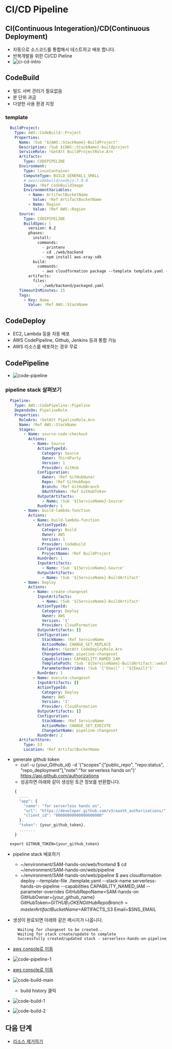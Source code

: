 # CI/CD Pipeline

## CI(Continuous Integeration)/CD(Continuous Deployment)
  - 자동으로 소스코드를 통합해서 테스트하고 배포 합니다.
  - 반복개발을 위한 CI/CD Pieline
  - ![ci-cd-intro](/web/pipeline/images/CI-CD-intro.png)

## CodeBuild
  - 빌드 서버 관리가 필요없음
  - 분 단위 과금
  - 다양한 사용 환경 지정
  ### template
```yaml
  BuildProject:
    Type: AWS::CodeBuild::Project
    Properties:
      Name: !Sub "${AWS::StackName}-BuildProject"
      Description: !Sub ${AWS::StackName}-buildproject
      ServiceRole: !GetAtt BuildProjectRole.Arn
      Artifacts:
        Type: CODEPIPELINE
      Environment:
        Type: linuxContainer
        ComputeType: BUILD_GENERAL1_SMALL
        # aws/codebuild/nodejs:7.0.0
        Image: !Ref CodeBuildImage
        EnvironmentVariables:
          - Name: ArtifactBucketName
            Value: !Ref ArtifactBucketName
          - Name: Region
            Value: !Ref AWS::Region
      Source:
        Type: CODEPIPELINE
        BuildSpec: |
          version: 0.2
          phases:
            install:
              commands:
                - printenv
                - cd ./web/backend
                - npm install aws-xray-sdk
            build:
              commands:
                - aws cloudformation package --template template.yaml --s3-bucket ${ArtifactBucketName} --output-template packaged.yaml --region=${Region}
          artifacts: 
            files:
              - ./web/backend/packaged.yaml
      TimeoutInMinutes: 15
      Tags:
        - Key: Name
          Value: !Ref AWS::StackName    
```

## CodeDeploy
  - EC2, Lambda 등을 자동 배포
  - AWS CodePipeline, Github, Jenkins 등과 통합 가능
  - AWS 리소스를 배포하는 경우 무료

## CodePipeline
  - ![code-pipeline](/web/pipeline/images/code-pipeline-summary.png)

### pipeline stack 살펴보기
```yaml
  Pipeline:
    Type: AWS::CodePipeline::Pipeline
    DependsOn: PipelineRole
    Properties:
      RoleArn: !GetAtt PipelineRole.Arn
      Name: !Ref AWS::StackName
      Stages:
        - Name: source-code-checkout
          Actions:
            - Name: Source
              ActionTypeId:
                Category: Source
                Owner: ThirdParty
                Version: 1
                Provider: GitHub
              Configuration:
                Owner: !Ref GitHubOwner
                Repo: !Ref GitHubRepo
                Branch: !Ref GitHubBranch
                OAuthToken: !Ref GitHubToken
              OutputArtifacts:
                - Name: !Sub '${ServiceName}-Source'
              RunOrder: 1
        - Name: build-lambda-function
          Actions:
            - Name: build-lambda-function
              ActionTypeId:
                Category: Build
                Owner: AWS
                Version: 1
                Provider: CodeBuild
              Configuration:
                ProjectName: !Ref BuildProject
              RunOrder: 1
              InputArtifacts:
                - Name: !Sub '${ServiceName}-Source'
              OutputArtifacts:
                - Name: !Sub '${ServiceName}-BuildArtifact'
        - Name: Deploy
          Actions:
            - Name: create-changeset
              InputArtifacts:
                - Name: !Sub '${ServiceName}-BuildArtifact'
              ActionTypeId:
                Category: Deploy
                Owner: AWS
                Version: '1'
                Provider: CloudFormation
              OutputArtifacts: []
              Configuration:
                StackName: !Ref ServiceName
                ActionMode: CHANGE_SET_REPLACE
                RoleArn: !GetAtt CodeDeployRole.Arn
                ChangeSetName: pipeline-changeset
                Capabilities: CAPABILITY_NAMED_IAM
                TemplatePath: !Sub '${ServiceName}-BuildArtifact::web/backend/${PackagedFile}'
                ParameterOverrides: !Sub '{"Email" : "${Email}"}'
              RunOrder: 1
            - Name: execute-changeset
              InputArtifacts: []
              ActionTypeId:
                Category: Deploy
                Owner: AWS
                Version: '1'
                Provider: CloudFormation
              OutputArtifacts: []
              Configuration:
                StackName: !Ref ServiceName
                ActionMode: CHANGE_SET_EXECUTE
                ChangeSetName: pipeline-changeset
              RunOrder: 2
      ArtifactStore:
        Type: S3
        Location: !Ref ArtifactBucketName
```    
  - generate github token
    - curl -u {your_Github_id} -d '{"scopes":["public_repo", "repo:status", "repo_deployment"],"note":"for serverless hands on"}' https://api.github.com/authorizations
    - 성공하면 아래와 같이 생성된 토큰 정보를 반환합니다.
```javascript
    {
      ....
      "app": {
        "name": "for serverless hands on",
        "url": "https://developer.github.com/v3/oauth_authorizations/",
        "client_id": "00000000000000000000"
      },
      "token": {your_github_token},
      .......
    }
```
```
  export GITHUB_TOKEN={your_github_token}
```

  - pipeline stack 배포하기
    - ~/environment/SAM-hands-on/web/frontend $ cd ~/environment/SAM-hands-on/web/pipeline
    - ~/environment/SAM-hands-on/web/pipeline $ aws cloudformation deploy --template-file ./template.yaml --stack-name serverless-hands-on-pipeline  --capabilities CAPABILITY_NAMED_IAM --parameter-overrides GitHubRepoName=SAM-hands-on GitHubOwner={your_github_name} GitHubToken=$GITHUB_TOKEN  GitHubRepoBranch=master ArtifactBucketName=$ARTIFACTS_S3 Email=$SNS_EMAIL


  - 생성이 완료되면 아래와 같은 메시지가 나옵니다.
    ```
      Waiting for changeset to be created..
      Waiting for stack create/update to complete
      Successfully created/updated stack - serverless-hands-on-pipeline
    ```
  - [aws console로 이동](https://ap-southeast-1.console.aws.amazon.com/codepipeline/home?region=ap-southeast-1#/view/serverless-hands-on-pipeline)
  - ![code-pipeline-1](/web/pipeline/images/code-pipeline-1.png)
  - [aws console로 이동](https://ap-southeast-1.console.aws.amazon.com/codebuild/home?region=ap-southeast-1#/projects/serverless-hands-on-pipeline-BuildProject/view)
  - ![code-build-main](/web/pipeline/images/code-build-main.png)
    - build history 클릭
  - ![code-build-1](/web/pipeline/images/code-build-1.png)
  - ![code-build-2](/web/pipeline/images/code-build-2.png)

  ## 다음 단계
- [리소스 제거하기](../../clean)


